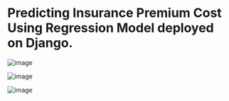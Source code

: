 # Predicting Insurance Premium Cost Using Regression Model deployed on Django.
![image](https://github.com/user-attachments/assets/a759fb98-00a9-48e3-8652-fdeb59023340)

![image](https://github.com/user-attachments/assets/8a2612de-73b3-479a-8d53-4ba272fa7535)

![image](https://github.com/user-attachments/assets/d02fbfe5-6bd2-4c99-9b90-cfd8b40e0c72)



